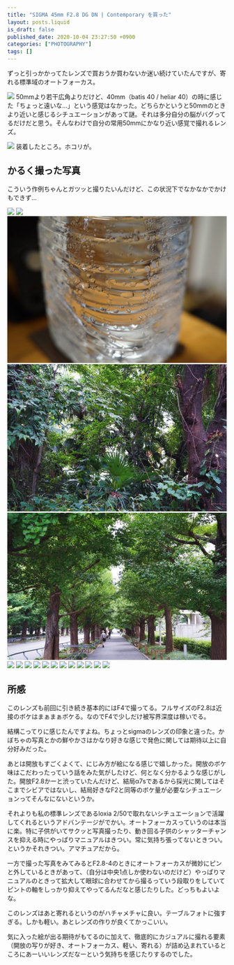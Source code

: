 ```yaml
---
title: "SIGMA 45mm F2.8 DG DN | Contemporary を買った"
layout: posts.liquid
is_draft: false
published_date: 2020-10-04 23:27:50 +0900
categories: ["PHOTOGRAPHY"]
tags: []
---
```


ずっと引っかかってたレンズで買おうか買わないか迷い続けていたんですが、寄れる標準域のオートフォーカス。

![](https://www.sigma-global.com/common/lenses/cas/product/contemporary/c019_45_28/index/images/mount-image_e.jpg)
50mmより若干広角よりだけど、40mm（batis 40 / heliar 40）の時に感じた「ちょっと遠いな...」という感覚はなかった。どちらかというと50mmのときより近いと感じるシチュエーションがあって謎。それは多分自分の脳がバグってるだけだと思う。そんなわけで自分の常用50mmにかなり近い感覚で撮れるレンズ。

![](https://lh3.googleusercontent.com/V3NIZCEMPtawB5c2DD0m5bGygJyHDcSKHsGupiqSCGU0VZ4NnETeeWjsPzzFyUw_FGBmejDEW2I9AMd4EZmuS0JRyKR2zQ0T4KrrzKwbV1bWjxz2kh1L40HnBl1jJjDT__ojfNgLC-mNV06ol3blvS4SOtQXPFT4V176kuhefsy7isQByD3w4QElS312atiw1p_1QiCfy8hmZJZmFr2cVF9IqGlF7G1Rycqv8cbjvaN3ighC5IfZt2Hd7lj_FqVWF8R28WPObezi8GSP4YovrUSB4jQXL3PZTfXM-oRUbzuroYyIP0S2u_5bi2z3JhJcF4k_PO9QCq44VS91DbLPCxc62Kpjtp4NhDiiWMkJhHiVs5z9pYcnU884kXgCVJvpcWcaYfQYh2RbVdPo0QrUAEzCSeF-_dYdxVzLsQWjZAOPxm_g0gm3YWu3mSsl9446yTaZZfIFdm9eRIXVJvT0F8Gi5bCC2RAaf6U1OuoePbFyEebQErmf70g63I49wocFviL1zRGiN6u2NetX8FmIDw6Y9M9WqAz2fa2-xqq0DFLZvrL3nuX53IhfKxvwgwj6QJln6RfZZmQmU3R8fY8N45y-F5W4thUfZKlA7DRNGRyxP9YV9O_nAdi0hXS8WEkvuxORW9aoEKw3vZDJEX-RepFVjQlcrPlRfGF3wJwtaJZKI0EiN0WQTr4Ce6Eegyc=w1346-h897-no?authuser=2)
装着したところ。ホコリが。

## かるく撮った写真
こういう作例ちゃんとガツッと撮りたいんだけど、この状況下でなかなかでかけもできず...

![](/public/images/2020/10/DSC06264-1024x684.jpg)
![](/public/images/2020/10/DSC06268-1024x684.jpg)
![](/public/images/2020/10/DSC06245-1024x684.jpg)
![](/public/images/2020/10/211909B6-138A-47EB-A1DE-07894E6D0748-E9B799DE-AC86-407A-B151-2C5303187649-1024x684.jpg)
![](/public/images/2020/10/4C21D516-A150-403A-A15A-0EB14A9DBB94-2397205C-95AF-4E74-80E2-B90359282384-1024x684.jpg)
![](/public/images/2020/10/DSC06531-1024x684.jpg)
![](/public/images/2020/10/DSC06530-1024x684.jpg)
![](/public/images/2020/10/DSC06518-1024x684.jpg)
![](/public/images/2020/10/DSC06512-1024x684.jpg)
![](/public/images/2020/10/DSC06505-1-1024x684.jpg)
![](/public/images/2020/10/DSC06499-684x1024.jpg)
![](/public/images/2020/10/DSC06493-1024x684.jpg)
![](/public/images/2020/10/DSC06492-1024x684.jpg)
![](/public/images/2020/10/DSC06491-684x1024.jpg)
![](/public/images/2020/10/DSC06481-1024x684.jpg)
![](/public/images/2020/10/DSC06469-1024x684.jpg)
![](/public/images/2020/10/DSC06458-1024x684.jpg)
## 所感
このレンズも前回に引き続き基本的にはF4で撮ってる。フルサイズのF2.8は近接のボケはまぁまぁボケる。なのでF4で少しだけ被写界深度は稼いでる。

結構こってりに感じたんですよね。ちょっとsigmaのレンズの印象と違った。かぼちゃの写真とかの鮮やかさはかなり好きな感じで発色に関しては期待以上に自分好みだった。

あとは開放もすごくよくて、にじみ方が絵になる感じで嬉しかった。開放のボケ味はこだわったっていう話をみた気がしたけど、何となく分かるような感じがした。開放F2.8かーと渋っていたんだけど、結局α7sであるから採光に関してはそこまでシビアではないし、結局好きなF2と同等のボケ量が必要なシチュエーションってそんなにないというか。

それよりも私の標準レンズであるloxia 2/50で取れないシチュエーションで活躍してくれるというアドバンテージがでかい。オートフォーカスっていうのは本当に楽。特に子供がいてサクッと写真撮ったり、動き回る子供のシャッターチャンスを抑える時にやっぱりマニュアルはきつい。常に気持ち張ってないときつい。というかそれきつい。アマチュアだから。

一方で撮った写真をみてみるとF2.8-4のときにオートフォーカスが微妙にピンと外しているときがあって、（自分は中央1点しか使わないのだけど）やっぱりマニュアルのときって拡大して眼球に合わせてから撮るっていう段取りをしていてピントの軸をしっかり抑えてやってるんだなと感じたりした。どっちもよいよな。

このレンズはあと寄れるというのがハチャメチャに良い。テーブルフォトに強すぎる。しかも軽い。あとレンズの作りが良くてかっこいい。

気に入った絵が出る期待がもてるのに加えて、徹底的にカジュアルに撮れる要素（開放の写りが好き、オートフォーカス、軽い、寄れる）が詰め込まれているところにあーいいレンズだなーという気持ちを感じたりするのでした。



